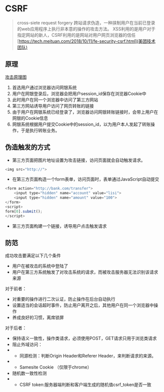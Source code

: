 # CSRF
> cross-siete request forgery 跨站请求伪造，一种挟制用户在当前已登录的web应用程序上执行非本意的操作的攻击方法。
> XSS利用的是用户对于指定网站的新人，CSRF利用的是网站对用户网页浏览器的信任
[https://tech.meituan.com/2018/10/11/fe-security-csrf.html](美团技术团队)
## 原理
[攻击原理图](https://segmentfault.com/img/bVbOUI9)
1. 首选用户通过浏览器访问网银系统
2. 用户在网银登录后，浏览器会把用户session_id保存在浏览器Cookie中
3. 此时用户在同一个浏览器中访问了第三方网站
4. 第三方网站诱导用户访问了网页转账的链接
5. 由于用户在网银系统已经登录了，浏览器访问网银转账链接时，会带上用户在网银的Cookie信息
6. 网银系统根据用户提交Cookie中的session_id，以为用户本人发起了转账操作，于是执行转账业务。

## 伪造触发的方式
* 第三方页面把图片地址设置为攻击链接，访问页面就会自动触发请求。
~~~js
<img src="http://">
~~~
* 在第三方页面构造一个form表单，访问页面时，表单通过JavaScript自动提交
~~~js
<form action="http://bank.com/transfer">
    <input type="hidden" name="account" value="lisi">
    <input type="hidden" name="amount" value="100">
</form>
<script>
form[0].submit();
</script>
~~~
* 第三方页面构建一个链接，诱导用户点击触发请求

## 防范
成功攻击要满足以下几个条件
* 用户在被攻击的系统中登陆了
* 用户在第三方系统触发了对攻击系统的请求，而被攻击服务器无法识别该请求来源

对于前者：
* 对重要的操作进行二次认证，防止操作在后台自动执行
* 设置适当的会话超时事件，防止用户离开之后，其他用户在同一个浏览器中操作
* 养成良好的习惯，离席锁屏

对于后者：
* 保持语义一致性，操作类请求，必须使用POST，GET请求只用于浏览类请求
* 阻止外域访问：
* * 同源检测：判断Origin Header和Referer Header，来判断请求的来源。
* * Samesite Cookie （仅限于chrome）
* 随机数一致性检测
* * CSRF token:服务器端判断和客户端生成的随机值csrf_token是否一致